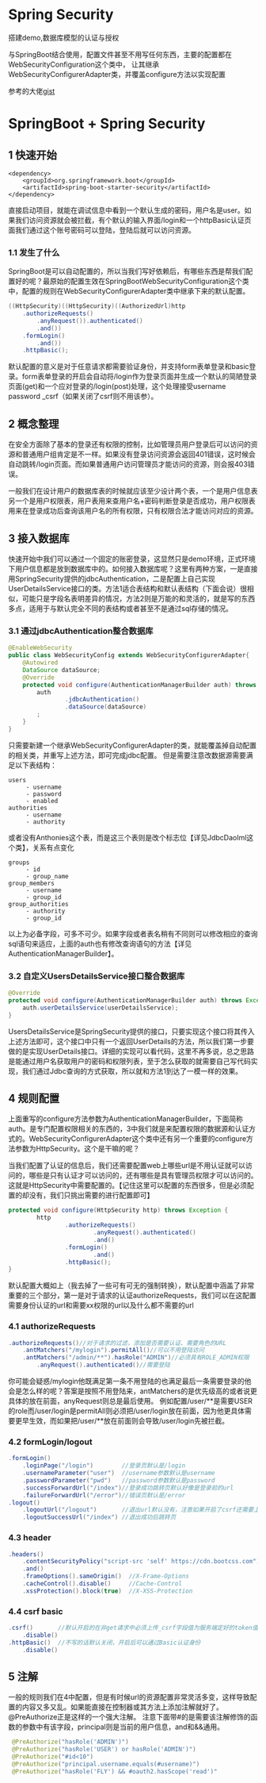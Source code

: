 # Spring Security 
搭建demo,数据库模型的认证与授权

与SpringBoot结合使用，配置文件甚至不用写任何东西，主要的配置都在WebSecurityConfiguration这个类中，
让其继承WebSecurityConfigurerAdapter类，并覆盖configure方法以实现配置

参考的大佬[gist](https://gist.github.com/sunwu51/eac8f64809ad934e9513ee2887980987)
# SpringBoot + Spring Security
## 1 快速开始
```
<dependency>
	<groupId>org.springframework.boot</groupId>
	<artifactId>spring-boot-starter-security</artifactId>
</dependency>
```
直接启动项目，就能在调试信息中看到一个默认生成的密码，用户名是user。如果我们访问资源就会被拦截，有个默认的输入界面/login和一个httpBasic认证页面我们通过这个账号密码可以登陆，登陆后就可以访问资源。
### 1.1 发生了什么
SpringBoot是可以自动配置的，所以当我们写好依赖后，有哪些东西是帮我们配置好的呢？最原始的配置生效在SpringBootWebSecurityConfiguration这个类中，配置的规则在WebSecurityConfigurerAdapter类中继承下来的默认配置。
```java
((HttpSecurity)((HttpSecurity)((AuthorizedUrl)http
	.authorizeRequests()
		.anyRequest()).authenticated()
		.and())
	.formLogin()
		.and())
	.httpBasic();
```
默认配置的意义是对于任意请求都需要验证身份，并支持form表单登录和basic登录。form表单登录的开启会自动将/login作为登录页面并生成一个默认的简陋登录页面(get)和一个应对登录的/login(post)处理，这个处理接受username password _csrf（如果关闭了csrf则不用该参）。  
## 2 概念整理
在安全方面除了基本的登录还有权限的控制，比如管理员用户登录后可以访问的资源和普通用户组肯定是不一样。如果没有登录访问资源会返回401错误，这时候会自动跳转/login页面。而如果普通用户访问管理员才能访问的资源，则会报403错误。  
  
一般我们在设计用户的数据库表的时候就应该至少设计两个表，一个是用户信息表另一个是用户权限表，用户表用来查用户名+密码判断登录是否成功，用户权限表用来在登录成功后查询该用户名的所有权限，只有权限合法才能访问对应的资源。
## 3 接入数据库
快速开始中我们可以通过一个固定的账密登录，这显然只是demo环境，正式环境下用户信息都是放到数据库中的。如何接入数据库呢？这里有两种方案，一是直接用SpringSecurity提供的jdbcAuthentication，二是配置上自己实现UserDetailsService接口的类。方法1适合表结构和默认表结构（下面会说）很相似，可能只是字段名表明差异的情况，方法2则是万能的和灵活的，就是写的东西多点，适用于与默认完全不同的表结构或者甚至不是通过sql存储的情况。  
  
### 3.1 通过jdbcAuthentication整合数据库
```java
@EnableWebSecurity
public class WebSecurityConfig extends WebSecurityConfigurerAdapter{
    @Autowired
    DataSource dataSource;
    @Override
    protected void configure(AuthenticationManagerBuilder auth) throws Exception {
        auth
                .jdbcAuthentication()
                .dataSource(dataSource)
        ;
    }
}
```
只需要新建一个继承WebSecurityConfigurerAdapter的类，就能覆盖掉自动配置的相关类，并重写上述方法，即可完成jdbc配置。
但是需要注意改数据源需要满足以下表结构：
```
users
     - username
     - password
     - enabled
authorities
     - username
     - authority
```
或者没有Anthonies这个表，而是这三个表则是改个标志位【详见JdbcDaoIml这个类】，关系有点变化
```
groups
     - id  
     - group_name
group_members
     - username 
     - group_id
group_authorities
     - authority 
     - group_id
```
以上为必备字段，可多不可少。如果字段或者表名稍有不同则可以修改相应的查询sql语句来适应，上面的auth也有修改查询语句的方法【详见AuthenticationManagerBuilder】。
### 3.2 自定义UsersDetailsService接口整合数据库
```java
@Override
protected void configure(AuthenticationManagerBuilder auth) throws Exception {
    auth.userDetailsService(userDetailsService);
}
```
UsersDetailsService是SpringSecurity提供的接口，只要实现这个接口将其传入上述方法即可，这个接口中只有一个返回UserDetails的方法，所以我们第一步要做的是实现UserDetails接口。详细的实现可以看代码，这里不再多说，总之思路是能通过用户名获取用户的密码和权限列表，至于怎么获取的就需要自己写代码实现，我们通过Jdbc查询的方式获取，所以就和方法1到达了一模一样的效果。
## 4 规则配置
上面重写的configure方法参数为AuthenticationManagerBuilder，下面简称auth。是专门配置权限相关的东西的，3中我们就是来配置权限的数据源和认证方式的。WebSecurityConfigurerAdapter这个类中还有另一个重要的configure方法参数为HttpSecurity。这个是干嘛的呢？  
  
当我们配置了认证的信息后，我们还需要配置web上哪些url是不用认证就可以访问的，哪些是只有认证才可以访问的，还有哪些是具有管理员权限才可以访问的。这就是HttpSecurity中需要配置的。【记住这里可以配置的东西很多，但是必须配置的却没有，我们只挑出需要的进行配置即可】
```java
protected void configure(HttpSecurity http) throws Exception {
        http
                .authorizeRequests()
                        .anyRequest().authenticated()
                        .and()
                .formLogin()
                        .and()
                .httpBasic();
}
```
默认配置大概如上（我去掉了一些可有可无的强制转换），默认配置中涵盖了非常重要的三个部分，第一是对于请求的认证authorizeRequests，我们可以在这配置需要身份认证的url和需要xx权限的url以及什么都不需要的url
### 4.1 authorizeRequests
```java
.authorizeRequests()//对于请求的过滤，添加是否需要认证、需要角色的URL
	.antMatchers("/mylogin").permitAll()//可以不用登陆访问
	.antMatchers("/admin/**").hasRole("ADMIN")//必须具有ROLE_ADMIN权限
        .anyRequest().authenticated()//需要登陆
```
你可能会疑惑/mylogin他既满足第一条不用登陆的也满足最后一条需要登录的他会是怎么样的呢？答案是按照不用登陆来，antMatchers的是优先级高的或者说更具体的放在前面，anyRequest则总是最后使用。
例如配置/user/\*\*是需要USER的role而/user/login是permitAll则必须把/user/login放在前面，因为他更具体需要更早生效，而如果把/user/\*\*放在前面则会导致/user/login先被拦截。
### 4.2 formLogin/logout
```java
.formLogin()
    .loginPage("/login")        //登录页默认是/login
    .usernameParameter("user")  //username参数默认是username
    .passwordParameter("pwd")   //password参数默认是password
    .successForwardUrl("/index")//登录成功跳转页默认好像是登录前的url
    .failureForwardUrl("/error")//错误页默认是/error
.logout()
    .logoutUrl("/logout")       //退出url默认没有，注意如果开启了csrf还需要上传token字段
    .logoutSuccessUrl("/index") //退出成功后跳转页
```
### 4.3 header
```java
.headers()
    .contentSecurityPolicy("script-src 'self' https://cdn.bootcss.com")//CSP
    .and()
    .frameOptions().sameOrigin()  //X-Frame-Options
    .cacheControl().disable()     //Cache-Control
    .xssProtection().block(true)  //X-XSS-Protection
```
### 4.4 csrf basic
```java
.csrf()       //默认开启的在非get请求中必须上传_csrf字段值为服务端定好的token值    
	.disable()
.httpBasic()  //不写的话默认关闭，开启后可以通过Basic认证身份
	.disable()
```
## 5 注解
一般的规则我们在4中配置，但是有时候url的资源配置非常灵活多变，这样导致配置的内容又多又乱。如果能直接在控制器或其方法上添加注解就好了。@PreAuthorize正是这样的一个强大注解。
注意下面带#的是需要该注解修饰的函数的参数中有该字段，principal则是当前的用户信息，and和&&通用。
```java
 @PreAuthorize("hasRole('ADMIN')")
 @PreAuthorize("hasRole('USER') or hasRole('ADMIN')")
 @PreAuthorize("#id<10")                
 @PreAuthorize("principal.username.equals(#username)")
 @PreAuthorize("hasRole('FLY') && #oauth2.hasScope('read')"

```